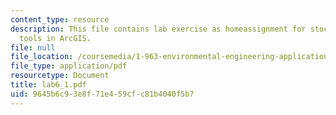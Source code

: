 ```yaml
---
content_type: resource
description: This file contains lab exercise as homeassignment for stock hydrology
  tools in ArcGIS.
file: null
file_location: /coursemedia/1-963-environmental-engineering-applications-of-geographic-information-systems-fall-2004/9645b6c93e8f71e459cfc81b4040f5b7_lab6_1.pdf
file_type: application/pdf
resourcetype: Document
title: lab6_1.pdf
uid: 9645b6c9-3e8f-71e4-59cf-c81b4040f5b7
---
```

